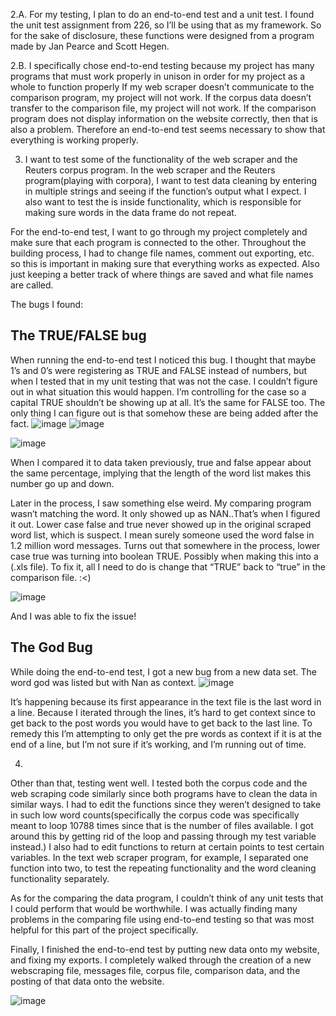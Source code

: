 2.A. For my testing, I plan to do an end-to-end test and a unit test. I found the unit test assignment from 226, so I’ll be using that as my framework. So for the sake of disclosure, these functions were designed from a program made by Jan Pearce and Scott Hegen. 

2.B. I specifically chose end-to-end testing because my project has many programs that must work properly in unison in order for my project as a whole to function properly  If my web scraper doesn’t communicate to the comparison program, my project will not work. If the corpus data doesn’t transfer to the comparison file, my project will not work. If the comparison program does not display information on the website correctly, then that is also a problem. Therefore an end-to-end test seems necessary to show that everything is working properly.  

3. I want to test some of the functionality of the web scraper and the Reuters corpus program. In the web scraper and the Reuters program(playing with corpora), I want to test data cleaning by entering in multiple strings and seeing if the function’s output what I expect.  I also want to test the is inside functionality, which is responsible for making sure words in the data frame do not repeat. 

For the end-to-end test, I want to go through my project completely and make sure that each program is connected to the other. Throughout the building process, I had to change file names, comment out exporting, etc. so this is important in making sure that everything works as expected. Also just keeping a better track of where things are saved and what file names are called. 




The bugs I found:

## The TRUE/FALSE bug

When running the end-to-end test I noticed this bug. I thought that maybe 1’s and 0’s were registering as TRUE and FALSE instead of numbers, but when I tested that in my unit testing that was not the case. I couldn’t figure out in what situation this would happen. I’m controlling for the case so a capital TRUE shouldn’t be showing up at all. It’s the same for FALSE too. The only thing I can figure out is that somehow these are being added after the fact. 
![image](https://user-images.githubusercontent.com/35353616/118749997-956db980-b82c-11eb-9bdc-0dc89ef6ac95.png)
![image](https://user-images.githubusercontent.com/35353616/118750024-a4546c00-b82c-11eb-8dc9-6ac43178f775.png)

![image](https://user-images.githubusercontent.com/35353616/118750051-afa79780-b82c-11eb-9a59-05b6abb29553.png)


When I compared it to data taken previously, true and false appear about the same percentage, implying that the length of the word list makes this number go up and down.

Later in the process, I saw something else weird. My comparing program wasn’t matching the word. It only showed up as NAN..That’s when I figured it out. Lower case false and true never showed up in the original scraped word list, which is suspect. I mean surely someone used the word false in 1.2 million word messages. Turns out that somewhere in the process, lower case true was turning into boolean TRUE. Possibly when making this into a (.xls file). To fix it, all I need to do is change that “TRUE” back to “true” in the comparison file. :<)



![image](https://user-images.githubusercontent.com/35353616/118750131-cfd75680-b82c-11eb-85ed-e76e9e15726b.png)



And I was able to fix the issue!

## The God Bug

While doing the end-to-end test, I got a new bug from a new data set. The word god was listed but with Nan as context. 
![image](https://user-images.githubusercontent.com/35353616/118750161-e4b3ea00-b82c-11eb-9539-ae37905ce68d.png)


It’s happening because its first appearance in the text file is the last word in a line. Because I iterated through the lines, it’s hard to get context since to get back to the post words you would have to get back to the last line. To remedy this I’m attempting to only get the pre words as context if it is at the end of a line, but I’m not sure if it’s working, and I’m running out of time.


4.
Other than that, testing went well. I tested both the corpus code and the web scraping code similarly since both programs have to clean the data in similar ways. I had to edit the functions since they weren’t designed to take in such low word counts(specifically the corpus code was specifically meant to loop 10788 times since that is the number of files available. I got around this by getting rid of the loop and passing through my test variable instead.) I also had to edit functions to return at certain points to test certain variables. In the text web scraper program, for example, I separated one function into two, to test the repeating functionality and the word cleaning functionality separately. 

As for the comparing the data program, I couldn’t think of any unit tests that I could perform that would be worthwhile. I was actually finding many problems in the comparing file using end-to-end testing so that was most helpful for this part of the project specifically.



Finally, I finished the end-to-end test by putting new data onto my website, and fixing my exports. I completely walked through the creation of a new webscraping file, messages file, corpus file, comparison data, and the posting of that data onto the website. 

![image](https://user-images.githubusercontent.com/35353616/118749949-7ec76280-b82c-11eb-85fe-4854bdfa8c96.png)


